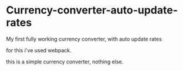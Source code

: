 # Currency-converter-auto-update-rates
My first fully working currency converter, with auto update rates

for this i've used webpack.

this is a simple currency converter, nothing else.
